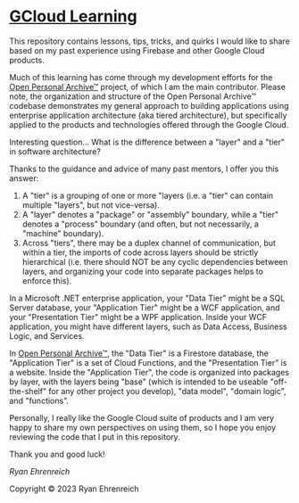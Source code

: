 # [GCloud Learning](https://github.com/rehrenreich/gcloud-learning)

This repository contains lessons, tips, tricks, and quirks I would like to share based on my past experience using Firebase and other Google Cloud products.

Much of this learning has come through my development efforts for the [Open Personal Archive™](https://github.com/vkehren/open-personal-archive) project, of which I am the main contributor. Please note, the organization and structure of the Open Personal Archive™ codebase demonstrates my general approach to building applications using enterprise application architecture (aka tiered architecture), but specifically applied to the products and technologies offered through the Google Cloud.

Interesting question... What is the difference between a "layer" and a "tier" in software architecture?

Thanks to the guidance and advice of many past mentors, I offer you this answer:
1) A "tier" is a grouping of one or more "layers (i.e. a "tier" can contain multiple "layers", but not vice-versa).
2) A "layer" denotes a "package" or "assembly" boundary, while a "tier" denotes a "process" boundary (and often, but not necessarily, a "machine" boundary).
3) Across "tiers", there may be a duplex channel of communication, but within a tier, the imports of code across layers should be strictly hierarchical (i.e. there should NOT be any cyclic dependencies between layers, and organizing your code into separate packages helps to enforce this).

In a Microsoft .NET enterprise application, your "Data Tier" might be a SQL Server database, your "Application Tier" might be a WCF application, and your "Presentation Tier" might be a WPF application. Inside your WCF application, you might have different layers, such as Data Access, Business Logic, and Services.

In [Open Personal Archive™](https://github.com/vkehren/open-personal-archive), the "Data Tier" is a Firestore database, the "Application Tier" is a set of Cloud Functions, and the "Presentation Tier" is a website. Inside the "Application Tier", the code is organized into packages by layer, with the layers being "base" (which is intended to be useable "off-the-shelf" for any other project you develop), "data model", "domain logic", and "functions".

Personally, I really like the Google Cloud suite of products and I am very happy to share my own perspectives on using them, so I hope you enjoy reviewing the code that I put in this repository.

Thank you and good luck!

_Ryan Ehrenreich_

Copyright © 2023 Ryan Ehrenreich